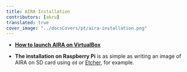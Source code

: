 ```yaml
---
title: AIRA Installation
contributors: [akru]
translated: true
cover_image: "../docsCovers/pt/aira-installation.png"
---
```


- [**How to launch AIRA on VirtualBox**](/docs/aira-installation-on-vb/)

- **The installation on Raspberry Pi** is as simple as writing an image of AIRA on SD card using `dd` or [Etcher](https://www.balena.io/etcher/), for example.


